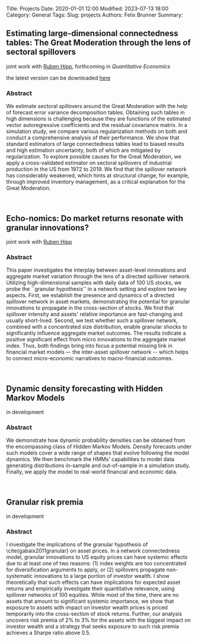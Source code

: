 Title: Projects
Date: 2020-01-01 12:00
Modified: 2023-07-13 18:00
Category: General
Tags:
Slug: projects
Authors: Felix Brunner
Summary:

<!-- ## Academic Research -->

## Estimating large-dimensional connectedness tables: The Great Moderation through the lens of sectoral spillovers
joint work with [Ruben Hipp](https://sites.google.com/view/rubenhipp/home), forthcoming in _Quantitative Economics_

the latest version can be downloaded [here](https://www.econometricsociety.org/publications/quantitative-economics/2023/07/01/Estimating-Large-Dimensional-Connectedness-Tables-The-Great-Moderation-through-the-Lens-of-Sectoral-Spillovers)

### Abstract
We estimate sectoral spillovers around the Great Moderation with the help of forecast error variance decomposition tables.
Obtaining such tables in high dimensions is challenging because they are functions of the estimated vector autoregressive coefficients and the residual covariance matrix.
In a simulation study, we compare various regularization methods on both and conduct a comprehensive analysis of their performance.
We show that standard estimators of large connectedness tables lead to biased results and high estimation uncertainty, both of which are mitigated by regularization.
To explore possible causes for the Great Moderation, we apply a cross-validated estimator on sectoral spillovers of industrial production in the US from 1972 to 2019.
We find that the spillover network has considerably weakened, which hints at structural change, for example, through improved inventory management, as a critical explanation for the Great Moderation.

<br/>

## Echo-nomics: Do market returns resonate with granular innovations?
joint work with [Ruben Hipp](https://sites.google.com/view/rubenhipp/home)

### Abstract
This paper investigates the interplay between asset-level innovations and aggregate market variation through the lens of a directed spillover network.
Utilizing high-dimensional samples with daily data of 100 US stocks, we probe the ``granular hypothesis'' in a network setting and explore two key aspects.
First, we establish the presence and dynamics of a directed spillover network in asset markets, demonstrating the potential for granular innovations to propagate in the cross-section of stocks.
We find that spillover intensity and assets' relative importance are fast-changing and usually short-lived.
Second, we test whether such a spillover network, combined with a concentrated size distribution, enable granular shocks to significantly influence aggregate market outcomes.
The results indicate a positive significant effect from micro innovations to the aggregate market index.
Thus, both findings bring into focus a potential missing link in financial market models –- the inter-asset spillover network -- which helps to connect micro-economic narratives to macro-financial outcomes.

<br/>

## Dynamic density forecasting with Hidden Markov Models
in development

### Abstract
We demonstrate how dynamic probability densities can be obtained from the encompassing class of Hidden Markov Models.
Density forecasts under such models cover a wide range of shapes that evolve following the model dynamics.
We then benchmark the HMMs’ capabilities to model data generating distributions in-sample and out-of-sample in a simulation study.
Finally, we apply the model to real-world financial and economic data.

<br/>

## Granular risk premia
in development

### Abstract
I investigate the implications of the granular hypothesis of \cite{gabaix2011granular} on asset prices.
In a network connectedness model, granular innovations to US equity prices can have systemic effects due to at least one of two reasons: (1) index weights are too concentrated for diversification arguments to apply, or (2) spillovers propagate non-systematic innovations to a large portion of investor wealth.
I show theoretically that such effects can have implications for expected asset returns and empirically investigate their quantitative relevance, using spillover networks of 100 equities.
While most of the time, there are no assets that amount to significant systemic importance, we show that exposure to assets with impact on investor wealth prices is priced temporarily into the cross-section of stock returns.
Further, our analysis uncovers risk premia of 2\% to 3\% for the assets with the biggest impact on investor wealth and a strategy that seeks exposure to such risk premia achieves a Sharpe ratio above 0.5.

<br/>

